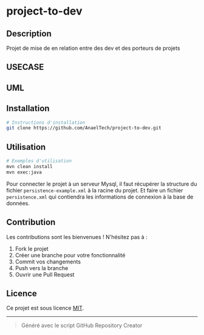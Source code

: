 # project-to-dev

## Description

Projet de mise de en relation entre des dev et des porteurs de projets

## USECASE

## UML

## Installation

```bash
# Instructions d'installation
git clone https://github.com/AnaelTech/project-to-dev.git
```

## Utilisation

```bash
# Exemples d'utilisation
mvn clean install
mvn exec:java
```

Pour connecter le projet à un serveur Mysql, il faut récupérer la structure du fichier `persistence-example.xml` à la racine du projet.
Et faire un fichier `persistence.xml` qui contiendra les informations de connexion à la base de données.

## Contribution

Les contributions sont les bienvenues ! N'hésitez pas à :

1. Fork le projet
2. Créer une branche pour votre fonctionnalité
3. Commit vos changements
4. Push vers la branche
5. Ouvrir une Pull Request

## Licence

Ce projet est sous licence [MIT](LICENSE).

---

> Généré avec le script GitHub Repository Creator
